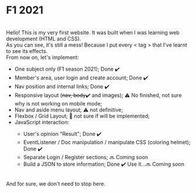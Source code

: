 # F1 2021
<br>Hello! This is my very first website. It was built when I was learning web development (HTML and CSS).
<br>As you can see, it's still a mess! Because I put every < tag > that I've learnt to see its effects.
<br>From now on, let's implement:
<ul>
  <li> One subject only (F1 season 2021); Done ✔️</li>
  <li> Member's area, user login and create account; Done ✔️</li>
  <li> Nav position and internal links; Done ✔️</li>
  <li> Responsive layout (<strike>nav, body</strike>✔️ and images); ⚠️ No finished, not sure why is not working on mobile mode;</li>
  <li> Nav and aside menu layout; ⚠️ not definitive;</li>
  <li> Flexbox / Grid Layout; 💭 not sure if will be implemented;</li>
  <li> JavaScript interaction:</li>
  <ul>
    <li>User's opinion "Result"; Done ✔️ </li>
    <li>EventListener / Doc manipulation / manipulate CSS (coloring helmet); Done ✔️</li>
    <li>Separate Login / Register sections; 🔜 Coming soon </li>
    <li>Build a JSON to store information; Done ✔️ Use it...🔜 Coming soon </li>
  </ul>
</ul>
<br> And for sure, we don't need to stop here.<br>
